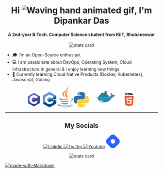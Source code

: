 <h1 align="center">Hi <img src="https://raw.githubusercontent.com/nixin72/nixin72/master/wave.gif" 
         alt="Waving hand animated gif"
         height="45"
         width="45" />, I&apos;m Dipankar Das</h1>
         


<h4 align="center">
  A 2nd-year B.Tech. Computer Science student from KiiT, Bhubaneswar
</h4>

<p align="center">
<img alt= "stats card" height="200px" width="400" src="https://github-readme-streak-stats.herokuapp.com/?user=dipankardas011&theme=dracula&hide_border=true">
</p>

<p align = "center">

- 🎓 I’m an Open-Source enthusiast
- 💻 I am passionate about DevOps, Operating System, Cloud Infrastructure in general & I enjoy learning new things
- 🌱 Currently learning Cloud Native Products (Docker, Kubernetes), Javascript, Golang

</p>
<p align="center">
<img src="./img/C.png" width="50px"/>    <img src="./img/Cplusplus.png" width="45px"/>  <img src="./img/Java.png" width="50px"/>    <img src="./img/Python.png" width="50px"/>    <img src="./img/Docker.png" width="100px"/>    <img src="./img/Html.png" width="50px"/>
</p>

<hr>
<h2 align="center"> My Socials </h2> 


<p align="center">
         <a href="https://www.linkedin.com/in/dipankar-das-1324b6206/" target="_blank"> <img src="https://img.icons8.com/color/48/000000/linkedin.png" alt="Linkdin"> </a>
         <a href="https://twitter.com/DipankarDas011" target="_blank"> <img src="https://img.icons8.com/color/48/000000/twitter--v2.png" alt="Twitter"> </a>
         <a href="https://www.youtube.com/channel/UCoLkuTgWPsQSeh0BhDFgXVw" target="_blank"> <img src="https://img.icons8.com/color/48/000000/youtube.png" alt="Youtube"></a>
         <a href="https://dipankardas011.hashnode.dev/" target="_blank"> <img src="./img/brand-icon.png" alt="hashnode" width="45px"></a>
</p>


<p align="center">
<img alt= "stats card" height="200px" width="400" src="https://github-readme-stats.vercel.app/api?username=dipankardas011&show_icons=true&theme=dracula&hide_border=true">
</p>

[![made-with-Markdown](https://img.shields.io/badge/Made%20with-Markdown-1f425f.svg)](http://commonmark.org)
